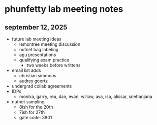 # phunfetty lab meeting notes
## september 12, 2025

- future lab meeting ideas
	- lemontree meeting discussion
	- nutnet bag labeling
	- agu presentations
	- qualifying exam practice
		- two weeks before writtens
- email list adds
	- christian simmons
	- audrey goertz
- undergrad collab agreements
- IDPs
	- monika, garry, rea, dan, evan, willow, ava, isa, alissar, snehanjana
- nutnet sampling
	- 8ish for the 20th
	- 7ish for 27th
	- gate code: 3801